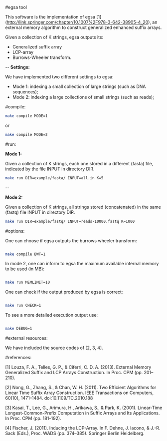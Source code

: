 #egsa tool

This software is the implementation of egsa \[1\] (http://link.springer.com/chapter/10.1007%2F978-3-642-38905-4_20), an external memory algorithm to construct generalized enhanced suffix arrays.

Given a collection of K strings, egsa outputs its:

* Generalized suffix array 
* LCP-array 
* Burrows-Wheeler transform.

--
**Settings:**

We have implemented two different settings to egsa:

* Mode 1: indexing a small collection of large strings (such as DNA sequences);
* Mode 2: indexing a large collections of small strings (such as reads);

#compile:

```sh
make compile MODE=1 
```

or

```sh
make compile MODE=2
```


#run:

**Mode 1:**

Given a collection of K strings, each one stored in a different (fasta) file, indicated by the file INPUT in directory DIR.

```sh
make run DIR=example/fasta/ INPUT=all.in K=5 
```


--

**Mode 2:**

Given a collection of K strings, all strings stored (concatenated) in the same (fastq) file INPUT in directory DIR.

```sh
make run DIR=example/fastq/ INPUT=reads-10000.fastq K=1000
```



#options:

One can choose if egsa outputs the burrows wheeler transform:

```sh

make compile BWT=1

```

In mode 2, one can inform to egsa the maximum available internal memory to be used (in MB):

```sh

make run MEMLIMIT=10

```


One can check if the output produced by egsa is correct:

```sh

make run CHECK=1

```

To see a more detailed execution output use:

```sh

make DEBUG=1

```

#external resources:

We have included the source codes of \[2, 3, 4\]. 


#references:

\[1\] Louza, F. A., Telles, G. P., & Ciferri, C. D. A. (2013). External Memory Generalized Suffix and LCP Arrays Construction. In Proc. CPM  (pp. 201–210).

\[2\] Nong, G., Zhang, S., & Chan, W. H. (2011). Two Efficient Algorithms for Linear Time Suffix Array Construction. IEEE Transactions on Computers, 60(10), 1471–1484. doi:10.1109/TC.2010.188

\[3\] Kasai, T., Lee, G., Arimura, H., Arikawa, S., & Park, K. (2001). Linear-Time Longest-Common-Prefix Computation in Suffix Arrays and Its Applications. In Proc. CPM (pp. 181–192).

\[4\] Fischer, J. (2011). Inducing the LCP-Array. In F. Dehne, J. Iacono, & J.-R. Sack (Eds.), Proc. WADS (pp. 374–385). Springer Berlin Heidelberg.

